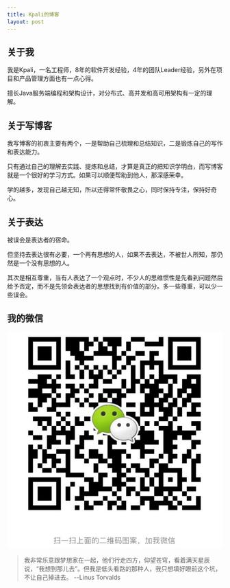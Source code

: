 ```yaml
---
title: Kpali的博客
layout: post
---
```


## 关于我

我是Kpali，一名工程师，8年的软件开发经验，4年的团队Leader经验，另外在项目和产品管理方面也有一点心得。

擅长Java服务端编程和架构设计，对分布式、高并发和高可用架构有一定的理解。

## 关于写博客

我写博客的初衷主要有两个，一是帮助自己梳理和总结知识，二是锻炼自己的写作和表达能力。

只有通过自己的理解去实践、提炼和总结，才算是真正的把知识学明白，而写博客就是一个很好的学习方式。如果可以顺便帮助到他人，那深感荣幸。

学的越多，发现自己越无知，所以还得常怀敬畏之心，同时保持专注，保持好奇心。

## 关于表达

被误会是表达者的宿命。

但坚持去表达很有必要，一个再有思想的人，如果不去表达，不被世人所知，那仍然是一个没有思想的人。

其次是相互尊重，当有人表达了一个观点时，不少人的思维惯性是先看到问题然后给予否定，而不是先领会表达者的思想找到有价值的部分。多一些尊重，可以少一些误会。

## 我的微信

![微信](/assets/img/wechat.jpg)

> 我非常乐意跟梦想家在一起，他们行走四方，仰望苍穹，看着满天星辰说，“我想到那儿去”。但我是低头看路的那种人，我只想填好眼前这个坑，不让自己掉进去。 --Linus Torvalds